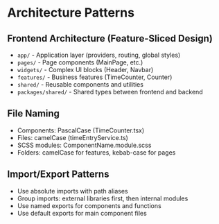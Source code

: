 # Architecture Patterns

## Frontend Architecture (Feature-Sliced Design)

- `app/` - Application layer (providers, routing, global styles)
- `pages/` - Page components (MainPage, etc.)
- `widgets/` - Complex UI blocks (Header, Navbar)
- `features/` - Business features (TimeCounter, Counter)
- `shared/` - Reusable components and utilities
- `packages/shared/` - Shared types between frontend and backend

## File Naming

- Components: PascalCase (TimeCounter.tsx)
- Files: camelCase (timeEntryService.ts)
- SCSS modules: ComponentName.module.scss
- Folders: camelCase for features, kebab-case for pages

## Import/Export Patterns

- Use absolute imports with path aliases
- Group imports: external libraries first, then internal modules
- Use named exports for components and functions
- Use default exports for main component files
